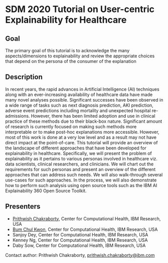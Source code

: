 # SDM 2020 Tutorial on User-centric Explainability for Healthcare


## Goal

The primary goal of this tutorial is to acknowledge the
many aspects/dimensions to explainability and review
the appropriate choices that depend on the persona of
the consumer of the explanation

## Description

In recent years, the rapid advances in Artificial Intelligence (AI)
techniques along with an ever-increasing availability of healthcare data have
made many novel analyses possible. Significant successes have been observed
in a wide range of tasks such as next diagnosis prediction, AKI prediction,
adverse event predictions including mortality and unexpected hospital
re-admissions.  However, there has been limited adoption and use in clinical
practice of these methods due to their black-box nature. Significant amount
of research is currently focused on making such methods more interpretable or
to make post-hoc explanations more accessible. However, most of this work is
done at a very low level and as a result may not have direct impact at the
point-of-care.  This tutorial will provide an overview of the landscape of
different approaches that have been developed for explainability in
healthcare.  Specifically,  we will present the problem of explainability as
it pertains to various personas involved in healthcare viz. data scientists,
clinical researchers, and clinicians. We will chart out the requirements for
such personas and present an overview of the different approaches that can
address such needs. We will also walk-through several use-cases for such
approaches. In the process, we will also demonstrate how to perform such
analysis using open source tools such as the IBM AI Explainability 360 Open
Source Toolkit.

## Presenters

* [Prithwish Chakraborty](https://prithwi.github.io), Center for Computational Health, IBM Research, USA
* [Bum Chul Kwon](https://bckwon.com), Center for Computational Health, IBM Research, USA 
* Sanjoy Dey, Center for Computational Health, IBM Research, USA 
* Kenney Ng, Center for Computational Health, IBM Research, USA 
* Daby Sow, Center for Computational Health, IBM Research, USA 


Contact author: Prithwish Chakraborty, prithwish.chakraborty@ibm.com

